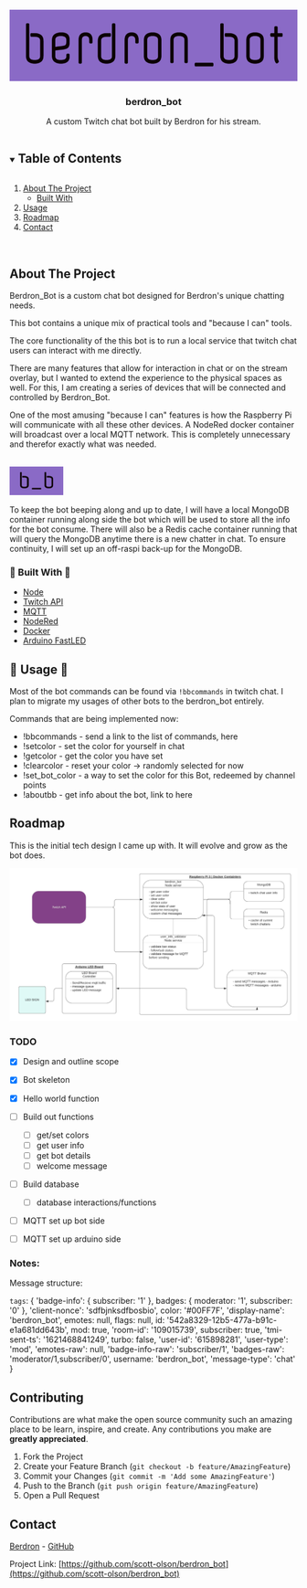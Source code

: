 
<!-- PROJECT LOGO -->
<br />
<p align="center">
  <a href="https://github.com/scott-olson/berdron_bot">
    <img src="images/berdron_bot_logo.png" alt="Logo" width="auto" height="125">
  </a>

  <h3 align="center">berdron_bot</h3>

  <p align="center">
    A custom Twitch chat bot built by <a href"https://twitch.tv/berdron>Berdron</a> for his stream. 
    <br />

  </p>
</p>

<!-- TABLE OF CONTENTS -->
<details open="open">
  <summary><h2 style="display: inline-block">Table of Contents</h2></summary>
  <ol>
    <li>
      <a href="#about-the-project">About The Project</a>
      <ul>
        <li><a href="#built-with">Built With</a></li>
      </ul>
    </li>
    <li><a href="#usage">Usage</a></li>
    <li><a href="#roadmap">Roadmap</a></li>
    <li><a href="#contact">Contact</a></li>
  </ol>
</details>

</br>

<!-- ABOUT THE PROJECT -->
## About The Project

Berdron_Bot is a custom chat bot designed for Berdron's unique chatting needs. 

This bot contains a unique mix of practical tools and "because I can" tools. 

The core functionality of the this bot is to run a local service that twitch chat users can interact with me directly.

There are many features that allow for interaction in chat or on the stream overlay, but I wanted to extend the experience to the physical spaces as well. For this, I am creating a series of devices that will be connected and controlled by Berdron_Bot. 

One of the most amusing "because I can" features is how the Raspberry Pi will communicate with all these other devices. A NodeRed docker container will broadcast over a local MQTT network. This is completely unnecessary and therefor exactly what was needed. 

</br>
<img src="images/b_b_logo.png" alt="Logo" width="auto" height="50"> 

To keep the bot beeping along and up to date, I will have a local MongoDB container running along side the bot which will be used to store all the info for the bot consume. There will also be a Redis cache container running that will query the MongoDB anytime there is a new chatter in chat. To ensure continuity, I will set up an off-raspi back-up for the MongoDB.


### 🔧  Built With 🔧

* [Node]()
* [Twitch API]()
* [MQTT]()
* [NodeRed]()
* [Docker]()
* [Arduino FastLED]() 

<!-- USAGE EXAMPLES -->
## 🚀 Usage 🚀

Most of the bot commands can be found via `!bbcommands` in twitch chat. I plan to migrate my usages of other bots to the berdron_bot entirely. 

Commands that are being implemented now:
* !bbcommands - send a link to the list of commands, here 
* !setcolor - set the color for yourself in chat
* !getcolor - get the color you have set
* !clearcolor - reset your color -> randomly selected for now
* !set_bot_color - a way to set the color for this Bot, redeemed by channel points
* !aboutbb - get info about the bot, link to here

<!-- ROADMAP -->
## Roadmap

This is the initial tech design I came up with. It will evolve and grow as the bot does.

![Design drawing](images/berdron_bot_design.jpeg)


### TODO 
 * [x] Design and outline scope
 * [x] Bot skeleton
 * [x] Hello world function
 * [ ] Build out functions
   * [ ] get/set colors
   * [ ] get user info
   * [ ] get bot details
   * [ ] welcome message
 * [ ] Build database
   * [ ] database interactions/functions
 * [ ] MQTT set up bot side
 * [ ] MQTT set up arduino side



### Notes:

Message structure:

`tags`:
{
  'badge-info': { subscriber: '1' },
  badges: { moderator: '1', subscriber: '0' },
  'client-nonce': 'sdfbjnksdfbosbio',
  color: '#00FF7F',
  'display-name': 'berdron_bot',
  emotes: null,
  flags: null,
  id: '542a8329-12b5-477a-b91c-e1a681dd643b',
  mod: true,
  'room-id': '109015739',
  subscriber: true,
  'tmi-sent-ts': '1621468841249',
  turbo: false,
  'user-id': '615898281',
  'user-type': 'mod',
  'emotes-raw': null,
  'badge-info-raw': 'subscriber/1',
  'badges-raw': 'moderator/1,subscriber/0',
  username: 'berdron_bot',
  'message-type': 'chat'
}


<!-- CONTRIBUTING -->
## Contributing

Contributions are what make the open source community such an amazing place to be learn, inspire, and create. Any contributions you make are **greatly appreciated**.

1. Fork the Project
2. Create your Feature Branch (`git checkout -b feature/AmazingFeature`)
3. Commit your Changes (`git commit -m 'Add some AmazingFeature'`)
4. Push to the Branch (`git push origin feature/AmazingFeature`)
5. Open a Pull Request

<!-- CONTACT -->
## Contact

[Berdron](https://twitch.tv/berdron) - [GitHub](https://github.com/scott-olson)

Project Link: [https://github.com/scott-olson/berdron_bot](https://github.com/scott-olson/berdron_bot)




